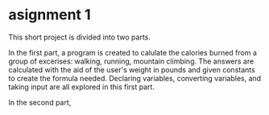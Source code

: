 # asignment 1
 
This short project is divided into two parts.

In the first part, a program is created to calulate the calories burned from a group of excerises: walking, running, mountain climbing. The answers are calculated with the aid of the user's weight in pounds and given constants to create the formula needed. Declaring variables, converting variables, and taking input are all explored in this first part.

In the second part, 
